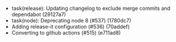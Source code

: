 * task(release): Updating changelog to exclude merge commits and dependabot (29127a7)
* task(node): Deprecating node 8 (#537) (1780dc7)
* Adding release-it configuration (#536) (70addef)
* Converting to github actions (#515) (e711ad8)

